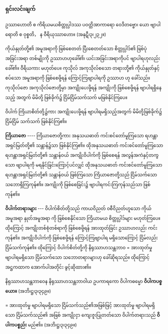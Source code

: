 ### ရှင်းလင်းချက်

ဥဿာဟောတိ စ ကိရိယမယစိတ္တုပ္ပါဒဿ ပဝတ္တိအာကာရော ဝေဒိတဗ္ဗော၊ ယော ဗျာပါရောတိ စ
ဝုစ္စတိ， န ဝီရိယုဿာဟော။ (အနုဋီ၊၃၊၂၃၂။)

ကိုယ်နှုတ်တို့၏ အမူအရာကို ဖြစ်စေတတ် ပြီးစေတတ်သော စိတ္တုပ္ပါဒ်၏ ဖြစ်ပုံအခြင်းအရာ တစ်မျိုးကို
ဥဿာဟဟုခေါ်၏၊ ယင်းအခြင်းအရာကိုပင် ဗျာပါရဟုလည်း ခေါ်၏။ ဝီရိယကား မဟုတ်ပေ။ ကုသိုလ်
အကုသိုလ်စသော တရားတို့၏ ကိုယ်နှုတ်နှင့်စပ်သော အမူအရာကို ဖြစ်စေဖို့ရန် ကြောင့်ကြဗျာပါရကို ဥဿာဟ
ဟု ခေါ်သည်။ ကုသိုလ်ဇော အကုသိုလ်ဇောတို့မှာ အကျိုးပေးဖို့ရန် အကျိုးကို ဖြစ်စေဖို့ရန် ဗျာပါရရှိနေသည့်
အတွက် မိမိတို့ ဖြစ်ခိုက်၌ ငြိမ်ငြိမ်သက်သက် မဖြစ်နိုင်ကြပေ။

ဝိပါက် ကြိယာစိတ်တို့၌ကား အကျိုးပေးဖို့ရန် ဗျာပါရမရှိသည့်အတွက် မိမိတို့ဖြစ်ခိုက်၌ ငြိမ်ငြိမ်
သက်သက် ဖြစ်နိုင်ကြ၏။

**ကြိယာဇော** ---- ကြိယာဇောတို့ကား အနုသယဓာတ် ကင်းစင်တော်မူကြသော ရဟန္တာအရှင်မြတ်တို့၏
သန္တာန်၌သာ ဖြစ်နိုင်ကြ၏။ ထိုအနုသယဓာတ် ကင်းစင်တော်မူကြသော ရဟန္တာအရှင်မြတ်တို့၏ သန္တာန်ဝယ်
အကျိုးဝိပါက်ကို ဖြစ်စေရန် အလွန်အကဲနှင့်တကွသော ဗျာပါရကို မရနိုင်ခြင်းကြောင့်ပင်လျှင် ထိုအနုသယဓာတ်
ကင်းစင်တော်မူကြသော ရဟန္တာအရှင်မြတ်တို့၏ သန္တာန်ဝယ် ဖြစ်ကြသော ကြိယာဇောတို့သည် ငြိမ်သက်သော
သဘောရှိကြကုန်၏။ အကျိုးကို ဖြစ်စေခြင်း၌ ဗျာပါရကင်းကြကုန်သည်သာ ဖြစ်ကုန်၏။

**ဝိပါက်တရားများ** --- ဝိပါက်စိတ်တို့သည် ကာယဝိညတ် ၀စီဝိညတ်ဟူသော ကိုယ်အမူအရာ နှုတ်အမူအရာ
ကို ဖြစ်စေနိုင်သော ကြိယာမယ စိတ္တုပ္ပါဒ်များ မဟုတ်ကြပေ။ ထိုကြောင့် အကျိုးတစ်စုံတစ်ရာကို ဖြစ်စေဖို့ရန်
အားထုတ်ခြင်း ဥဿာဟလည်း ကင်းကုန်၏။ အကျိုးဝိပါက်ကို ဖြစ်စေဖို့ရန် ကြောင့်ကြဗျာပါရ မရှိသောကြောင့်
ငြိမ်လည်း ငြိမ်သက်ကုန်၏။ ထိုကြောင့် ဝိပါက်စိတ်တို့ကို နိရုဿာဟသန္တဘာ၀ = အားထုတ်မှု ဗျာပါရမရှိသော
ငြိမ်သက်သော သဘောတရားများဟု ခေါ်ဆိုရသည်။ ထိုကြောင့် အဋ္ဌကထာက အောက်ပါအတိုင်း ဖွင့်ဆိုထား၏။

နိရုဿာဟသန္တဘာဝေန နိရုဿာဟသန္တဘာဝါယ ဥပကာရကော ဝိပါကဓမ္မော **ဝိပါကပစ္စယော။**
<r>(အဘိ၊ဋ္ဌ၊၃၊၃၄၉။)</r>

= အားထုတ်မှု ဗျာပါရမရှိသော ငြိမ်သက်သည်၏အဖြစ်ဖြင့် အားထုတ်မှု ဗျာပါရမရှိသော ငြိမ်သက်သည်၏
အဖြစ် အကျိုးငှာ ကျေးဇူးပြုတတ်သော ဝိပါက်တရားသည် **ဝိပါကပစ္စည်း** မည်၏။ (အဘိ၊ဋ္ဌ၊၃၊၃၄၉။)
